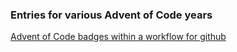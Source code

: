 ### Entries for various Advent of Code years

[Advent of Code badges within a workflow for github](https://github.com/J0B10/aoc-badges-action)  
